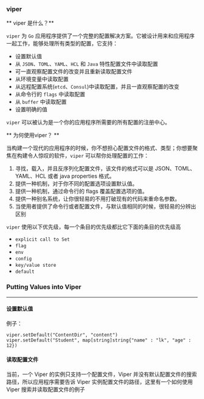 ### viper

** viper 是什么？**

`viper` 为 `Go` 应用程序提供了一个完整的配置解决方案。它被设计用来和应用程序一起工作，能够处理所有类型的配置，它支持：

* 设置默认值
* 从 `JSON`、`TOML`、`YAML`、`HCL` 和 `Java` 特性配置文件中读取配置
* 可一直观察配置文件的改变并且重新读取配置文件
* 从环境变量中读取配置
* 从远程配置系统\(`etcd`、`Consul`\)中读取配置，并且一直观察配置的改变
* 从命令行的 `flags` 中读取配置
* 从 `buffer` 中读取配置
* 设置明确的值

`viper` 可以被认为是一个你的应用程序所需要的所有配置的注册中心。

** 为何使用viper？ **

当构建一个现代的应用程序的时候，你不想担心配置文件的格式、类型；你想要聚焦在构建令人惊叹的软件，`viper` 可以帮你处理配置的工作：

1. 寻找，载入，并且反序列化配置文件，该文件的格式可以是 JSON、TOML、YAML、HCL 或者 java properties 格式。
2. 提供一种机制，对于你不同的配置选项设置默认值。
3. 提供一种机制，通过命令行的 flags 覆盖配置选项的值。
4. 提供一种别名系统，让你很轻易的不用打破现有的代码来重命名参数。
5. 当使用者提供了命令行或者配置文件，与默认值相同的时候，很轻易的分辨出区别

`viper` 使用以下优先级，每一个条目的优先级都比它下面的条目的优先级高

- `explicit call to Set`
- `flag`
- `env`
- `config`
- `key/value store`
- `default`

### Putting Values into Viper
------------------------------
#### 设置默认值
例子：

```
viper.setDefault("ContentDir", "content")
viper.setDefault("Student", map[string]string{"name" : "lk", "age" : 12})
```

#### 读取配置文件

当前，一个 Viper 的实例只支持一个配置文件，Viper 并没有默认配置文件的搜索路径，所以应用程序需要告诉 Viper 实例配置文件的路径，这里有一个如何使用 Viper 搜索并读取配置文件的例子














